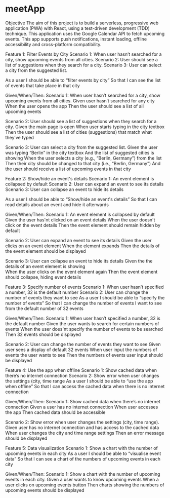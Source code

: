 # meetApp
Objective
The aim of this project is to build a serverless, progressive web application (PWA) with React, using a test-driven
development (TDD) technique. This application uses the Google Calendar API to fetch
upcoming events.
This app supports push notifications, instant loading, offline accessibility and cross-platform compatibility.



Feature 1: 
Filter Events by City
Scenario 1: When user hasn’t searched for a city, show upcoming events from all cities.
Scenario 2: User should see a list of suggestions when they search for a city.
Scenario 3: User can select a city from the suggested list.

As a user
I should be able to “filter events by city”
So that I can see the list of events that take place in that city

Given/When/Then:
Scenario 1: When user hasn’t searched for a city, show upcoming events from all cities.
Given user hasn’t searched for any city
When the user opens the app
Then the user should see a list of all upcoming events

Scenario 2: User should see a list of suggestions when they search for a city.
Given the main page is open
When user starts typing in the city textbox
Then the user should see a list of cities (suggestions) that match what they’ve typed

Scenario 3: User can select a city from the suggested list.
Given the user was typing “Berlin” in the city textbox
And the list of suggested cities is showing
When the user selects a city (e.g., “Berlin, Germany”) from the list
Then their city should be changed to that city (i.e., “Berlin, Germany”)
And the user should receive a list of upcoming events in that city


Feature 2: 
Show/hide an event's details
Scenario 1: An event element is collapsed by default
Scenario 2: User can expand an event to see its details
Scenario 3: User can collapse an event to hide its details

As a user
I should be able to “Show/hide an event's details”
So that I can read details about an event and hide it afterwards

Given/When/Then:
Scenario 1: An event element is collapsed by default
Given the user has'nt clicked on an event details
When the user doesn't click on the event details
Then the event element should remain hidden by default

Scenario 2: User can expand an event to see its details
Given the user clicks on an event element
When the element expands
Then the details of the event element should be displayed

Scenario 3: User can collapse an event to hide its details
Given the the details of an event element is showing  
When the user clicks on the event element again
Then the event element should collapse, hiding event details 

Feature 3: 
Specify number of events
Scenario 1: When user hasn’t specified a number, 32 is the default number
Scenario 2: User can change the number of events they want to see
As a user
I should be able to “specify the number of events”
So that I can change the number of events I want to see from the default number of 32 events

Given/When/Then:
Scenario 1: When user hasn’t specified a number, 32 is the default number
Given the user wants to search for certain numbers of events
When the user does'nt specify the number of events to be searched
Then 32 events should be displayed

Scenario 2: User can change the number of events they want to see
Given user sees a display of default 32 events
When user input the numbers of events the user wants to see
Then the numbers of events user input should be displayed


Feature 4: 
Use the app when offline
Scenario 1: Show cached data when there’s no internet connection
Scenario 2: Show error when user changes the settings (city, time range
As a user
I should be able to “use the app when offline”
So that I can access the cached data when there is no internet connection

Given/When/Then:
Scenario 1: Show cached data when there’s no internet connection
Given a user has no internet connection
When user accesses the app
Then cached data should be accessible

Scenario 2: Show error when user changes the settings (city, time range).
Given  user has no internet connection and has access to the cached data
When user changes the city and time range settings
Then an error message should be displayed


Feature 5: 
Data visualization
Scenario 1: Show a chart with the number of upcoming events in each city
As a user
I should be able to “visualise event data”
So that I can see a chart of the numbers of upcoming events in each city

Given/When/Then:
Scenario 1: Show a chart with the number of upcoming events in each city.
Given a user wants to know upcoming events
When a user clicks on upcoming events button
Then charts showing the numbers of upcoming events should be displayed